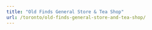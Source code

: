 ```yaml
---
title: "Old Finds General Store & Tea Shop"
url: /toronto/old-finds-general-store-and-tea-shop/
---
```

